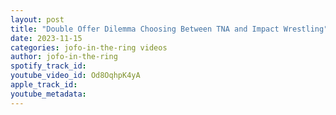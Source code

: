 ```yaml
---
layout: post
title: "Double Offer Dilemma Choosing Between TNA and Impact Wrestling"
date: 2023-11-15
categories: jofo-in-the-ring videos
author: jofo-in-the-ring
spotify_track_id: 
youtube_video_id: Od8OqhpK4yA
apple_track_id: 
youtube_metadata: 
---
```

